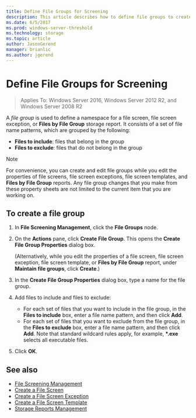 ```yaml
---
title: Define File Groups for Screening
description: This article describes how to define file groups to create a namespace for file screen, file screen exception, or files by file group storage reports
ms.date: 6/5/2017
ms.prod: windows-server-threshold
ms.technology: storage
ms.topic: article
author: JasonGerend
manager: brianlic
ms.author: jgerend
---
```


# Define File Groups for Screening

> Applies To: Windows Server 2016, Windows Server 2012 R2, and Windows Server 2008 R2

A *file group* is used to define a namespace for a file screen, file screen exception, or **Files by File Group** storage report. It consists of a set of file name patterns, which are grouped by the following:

-   **Files to include**: files that belong in the group
-   **Files to exclude**: files that do not belong in the group

> [!Note]
> For convenience, you can create and edit file groups while you edit the properties of file screens, file screen exceptions, file screen templates, and **Files by File Group** reports. Any file group changes that you make from these property sheets are not limited to the current item that you are working on.

## To create a file group

1.  In **File Screening Management**, click the **File Groups** node.

2.  On the **Actions** pane, click **Create File Group**. This opens the **Create File Group Properties** dialog box.

    (Alternatively, while you edit the properties of a file screen, file screen exception, file screen template, or **Files by File Group** report, under **Maintain file groups**, click **Create**.)

3.  In the **Create File Group Properties** dialog box, type a name for the file group.

4.  Add files to include and files to exclude:

    -   For each set of files that you want to include in the file group, in the **Files to include** box, enter a file name pattern, and then click **Add**.
    -   For each set of files that you want to exclude from the file group, in the **Files to exclude** box, enter a file name pattern, and then click **Add**.
        Note that standard wildcard rules apply, for example, **\*.exe** selects all executable files.

5.  Click **OK**.

## See also

-   [File Screening Management](file-screening-management.md)
-   [Create a File Screen](create-file-screen.md)
-   [Create a File Screen Exception](create-file-screen-exception.md)
-   [Create a File Screen Template](create-file-screen-template.md)
-   [Storage Reports Management](storage-reports-management.md)


